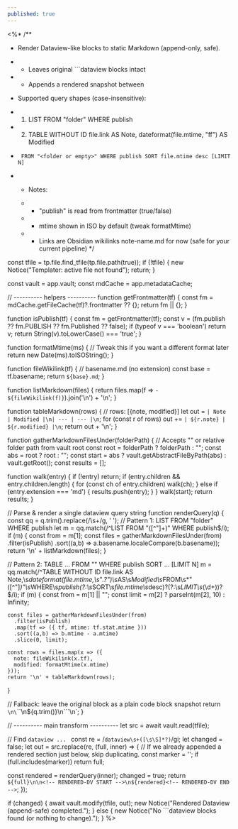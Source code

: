 ```yaml
---
published: true
---
```


<%*
/**
   * Render Dataview-like blocks to static Markdown (append-only, safe).
   * - Leaves original ```dataview blocks intact
   * - Appends a rendered snapshot between <!-- RENDERED-DV START/END -->
   * Supported query shapes (case-insensitive):

   *   1) LIST FROM "folder" WHERE publish
   *   2) TABLE WITHOUT ID file.link AS Note, dateformat(file.mtime, "ff") AS Modified
   *      FROM "<folder or empty>" WHERE publish SORT file.mtime desc [LIMIT N]
 *
   * Notes:

   * - "publish" is read from frontmatter (true/false)
   * - mtime shown in ISO by default (tweak formatMtime)
   * - Links are Obsidian wikilinks note-name.md for now (safe for your current pipeline)
 */

const tfile = tp.file.find_tfile(tp.file.path(true));
if (!tfile) {
  new Notice("Templater: active file not found");
  return;
}

const vault = app.vault;
const mdCache = app.metadataCache;

// ---------- helpers ----------
function getFrontmatter(tf) {
  const fm = mdCache.getFileCache(tf)?.frontmatter ?? {};
  return fm || {};
}

function isPublish(tf) {
  const fm = getFrontmatter(tf);
  const v = (fm.publish ?? fm.PUBLISH ?? fm.Published ?? false);
  if (typeof v === 'boolean') return v;
  return String(v).toLowerCase() === 'true';
}

function formatMtime(ms) {
  // Tweak this if you want a different format later
  return new Date(ms).toISOString();
}

function fileWikilink(tf) {
  // basename.md (no extension)
  const base = tf.basename;
  return `${base}.md`;
}

function listMarkdown(files) {
  return files.map(f => `- ${fileWikilink(f)}`).join('\n') + '\n';
}

function tableMarkdown(rows) {
  // rows: [{note, modified}]
  let out = `| Note | Modified |\n| --- | --- |\n`;
  for (const r of rows) out += `| ${r.note} | ${r.modified} |\n`;
  return out + '\n';
}

function gatherMarkdownFilesUnder(folderPath) {
  // Accepts "" or relative folder path from vault root
  const root = folderPath ? folderPath : "";
  const abs = root ? root : "";
  const start = abs ? vault.getAbstractFileByPath(abs) : vault.getRoot();
  const results = [];

  function walk(entry) {
    if (!entry) return;
    if (entry.children && entry.children.length) {
      for (const ch of entry.children) walk(ch);
    } else if (entry.extension === 'md') {
      results.push(entry);
    }
  }
  walk(start);
  return results;
}

// Parse & render a single dataview query string
function renderQuery(q) {
  const qq = q.trim().replace(/\s+/g, ' ');
  // Pattern 1: LIST FROM "folder" WHERE publish
  let m = qq.match(/^LIST FROM "([^"]+)" WHERE publish$/i);
  if (m) {
    const from = m[1];
    const files = gatherMarkdownFilesUnder(from)
      .filter(isPublish)
      .sort((a,b) => a.basename.localeCompare(b.basename));
    return '\n' + listMarkdown(files);
  }

  // Pattern 2: TABLE ... FROM "<folder or empty>" WHERE publish SORT ... [LIMIT N]
  m = qq.match(/^TABLE WITHOUT ID file\.link AS Note,\s*dateformat\(file\.mtime,\s*".*?"\)\s*AS\s*Modified\s*FROM\s*"([^"]*)"\s*WHERE\s*publish(?:\s*SORT\s*file\.mtime\s*desc)?(?:\s*LIMIT\s*(\d+))?$/i);
  if (m) {
    const from = m[1] || "";
    const limit = m[2] ? parseInt(m[2], 10) : Infinity;

    const files = gatherMarkdownFilesUnder(from)
      .filter(isPublish)
      .map(tf => ({ tf, mtime: tf.stat.mtime }))
      .sort((a,b) => b.mtime - a.mtime)
      .slice(0, limit);

    const rows = files.map(x => ({
      note: fileWikilink(x.tf),
      modified: formatMtime(x.mtime)
    }));
    return '\n' + tableMarkdown(rows);
  }

  // Fallback: leave the original block as a plain code block snapshot
  return `\n\`\`\`\n${q.trim()}\n\`\`\`\n`;
}

// ---------- main transform ----------
let src = await vault.read(tfile);

// Find ```dataview ... ```
const re = /```dataview\s+([\s\S]*?)```/gi;
let changed = false;
let out = src.replace(re, (full, inner) => {
  // If we already appended a rendered section just below, skip duplicating.
  const marker = '<!-- RENDERED-DV START -->';
  if (full.includes(marker)) return full;

  const rendered = renderQuery(inner);
  changed = true;
  return `${full}\n\n<!-- RENDERED-DV START -->\n${rendered}<!-- RENDERED-DV END -->`;
});

if (changed) {
  await vault.modify(tfile, out);
  new Notice("Rendered Dataview (append-safe) completed.");
} else {
  new Notice("No ```dataview blocks found (or nothing to change).");
}
%>
